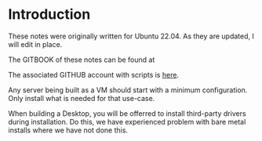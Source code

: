 # Introduction

These notes were originally written for Ubuntu 22.04. As they are updated, I will edit in place.

The GITBOOK of these notes can be found at&#x20;

The associated GITHUB account with scripts is [here](https://github.com/JohnORaw/Ubuntu-24.04/tree/main).

Any server being built as a VM should start with a minimum configuration. Only install what is needed for that use-case.

When building a Desktop, you will be offerred to install third-party drivers during installation. Do this, we have experienced problem with bare metal installs where we have not done this.
